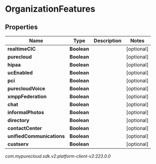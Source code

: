 # OrganizationFeatures


## Properties

| Name | Type | Description | Notes |
| ------------ | ------------- | ------------- | ------------- |
| **realtimeCIC** | **Boolean** |  |  [optional] |
| **purecloud** | **Boolean** |  |  [optional] |
| **hipaa** | **Boolean** |  |  [optional] |
| **ucEnabled** | **Boolean** |  |  [optional] |
| **pci** | **Boolean** |  |  [optional] |
| **purecloudVoice** | **Boolean** |  |  [optional] |
| **xmppFederation** | **Boolean** |  |  [optional] |
| **chat** | **Boolean** |  |  [optional] |
| **informalPhotos** | **Boolean** |  |  [optional] |
| **directory** | **Boolean** |  |  [optional] |
| **contactCenter** | **Boolean** |  |  [optional] |
| **unifiedCommunications** | **Boolean** |  |  [optional] |
| **custserv** | **Boolean** |  |  [optional] |




_com.mypurecloud.sdk.v2:platform-client-v2:223.0.0_
